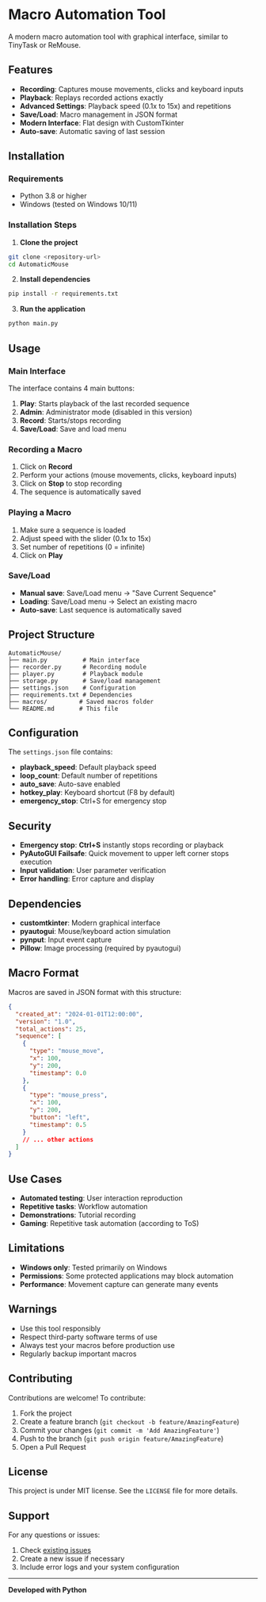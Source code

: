 # Macro Automation Tool

A modern macro automation tool with graphical interface, similar to TinyTask or ReMouse.

## Features

- **Recording**: Captures mouse movements, clicks and keyboard inputs
- **Playback**: Replays recorded actions exactly
- **Advanced Settings**: Playback speed (0.1x to 15x) and repetitions
- **Save/Load**: Macro management in JSON format
- **Modern Interface**: Flat design with CustomTkinter
- **Auto-save**: Automatic saving of last session

## Installation

### Requirements
- Python 3.8 or higher
- Windows (tested on Windows 10/11)

### Installation Steps

1. **Clone the project**
```bash
git clone <repository-url>
cd AutomaticMouse
```

2. **Install dependencies**
```bash
pip install -r requirements.txt
```

3. **Run the application**
```bash
python main.py
```

## Usage

### Main Interface

The interface contains 4 main buttons:

1. **Play**: Starts playback of the last recorded sequence
2. **Admin**: Administrator mode (disabled in this version)
3. **Record**: Starts/stops recording
4. **Save/Load**: Save and load menu

### Recording a Macro

1. Click on **Record**
2. Perform your actions (mouse movements, clicks, keyboard inputs)
3. Click on **Stop** to stop recording
4. The sequence is automatically saved

### Playing a Macro

1. Make sure a sequence is loaded
2. Adjust speed with the slider (0.1x to 15x)
3. Set number of repetitions (0 = infinite)
4. Click on **Play**

### Save/Load

- **Manual save**: Save/Load menu → "Save Current Sequence"
- **Loading**: Save/Load menu → Select an existing macro
- **Auto-save**: Last sequence is automatically saved

## Project Structure

```
AutomaticMouse/
├── main.py          # Main interface
├── recorder.py      # Recording module
├── player.py        # Playback module
├── storage.py       # Save/load management
├── settings.json    # Configuration
├── requirements.txt # Dependencies
├── macros/         # Saved macros folder
└── README.md       # This file
```

## Configuration

The `settings.json` file contains:
- **playback_speed**: Default playback speed
- **loop_count**: Default number of repetitions
- **auto_save**: Auto-save enabled
- **hotkey_play**: Keyboard shortcut (F8 by default)
- **emergency_stop**: Ctrl+S for emergency stop

## Security

- **Emergency stop**: **Ctrl+S** instantly stops recording or playback
- **PyAutoGUI Failsafe**: Quick movement to upper left corner stops execution
- **Input validation**: User parameter verification
- **Error handling**: Error capture and display

## Dependencies

- **customtkinter**: Modern graphical interface
- **pyautogui**: Mouse/keyboard action simulation
- **pynput**: Input event capture
- **Pillow**: Image processing (required by pyautogui)

## Macro Format

Macros are saved in JSON format with this structure:

```json
{
  "created_at": "2024-01-01T12:00:00",
  "version": "1.0",
  "total_actions": 25,
  "sequence": [
    {
      "type": "mouse_move",
      "x": 100,
      "y": 200,
      "timestamp": 0.0
    },
    {
      "type": "mouse_press",
      "x": 100,
      "y": 200,
      "button": "left",
      "timestamp": 0.5
    }
    // ... other actions
  ]
}
```

## Use Cases

- **Automated testing**: User interaction reproduction
- **Repetitive tasks**: Workflow automation
- **Demonstrations**: Tutorial recording
- **Gaming**: Repetitive task automation (according to ToS)

## Limitations

- **Windows only**: Tested primarily on Windows
- **Permissions**: Some protected applications may block automation
- **Performance**: Movement capture can generate many events

## Warnings

- Use this tool responsibly
- Respect third-party software terms of use
- Always test your macros before production use
- Regularly backup important macros

## Contributing

Contributions are welcome! To contribute:

1. Fork the project
2. Create a feature branch (`git checkout -b feature/AmazingFeature`)
3. Commit your changes (`git commit -m 'Add AmazingFeature'`)
4. Push to the branch (`git push origin feature/AmazingFeature`)
5. Open a Pull Request

## License

This project is under MIT license. See the `LICENSE` file for more details.

## Support

For any questions or issues:
1. Check [existing issues](../../issues)
2. Create a new issue if necessary
3. Include error logs and your system configuration

---

**Developed with Python** 